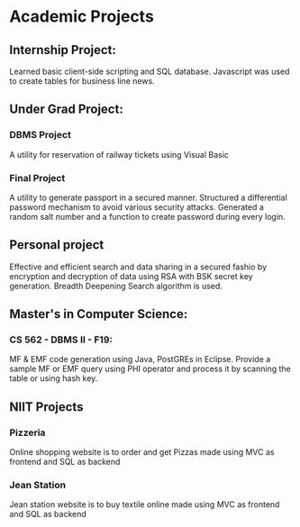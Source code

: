# Academic Projects
## Internship Project: 
Learned basic client-side scripting and SQL database. Javascript was used to create tables for business line news. 
## Under Grad Project: 
### DBMS Project
A utility for reservation of railway tickets using Visual Basic
### Final Project
A utility to generate passport in a secured manner. Structured a differential password mechanism to avoid various security attacks. Generated a random salt number and a function to create password during every login.
## Personal project
Effective and efficient search and data sharing in a secured fashio by encryption and decryption of data using RSA with BSK secret key generation. Breadth Deepening Search algorithm is used.
## Master's in Computer Science: 
### CS 562 - DBMS II - F19: 
MF & EMF code generation using Java, PostGREs in Eclipse. Provide a sample MF or EMF query using PHI operator and process it by scanning the table or using hash key.
## NIIT Projects
### Pizzeria
Online shopping website is to order and get Pizzas made using MVC as frontend and SQL as backend
### Jean Station
Jean station website is to buy textile online made using MVC as frontend and SQL as backend
